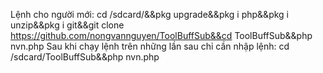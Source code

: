 Lệnh cho người mới: cd /sdcard/&&pkg upgrade&&pkg i php&&pkg i unzip&&pkg i git&&git clone https://github.com/nongvannguyen/ToolBuffSub&&cd ToolBuffSub&&php nvn.php 
Sau khi chạy lệnh trên những lần sau chỉ cần nhập lệnh: cd /sdcard/ToolBuffSub&&php nvn.php
